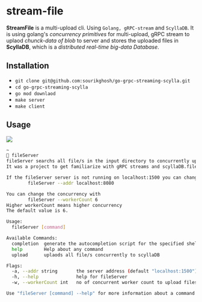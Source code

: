 # stream-file
<b>StreamFile</b> is a multi-upload cli. Using `Golang, gRPC-stream` and `ScyllaDB`. It is using golang's <em>concurrency primitives</em> for multi-upload, gRPC stream to uplaod <em>chunck-data of blob</em> to server and stores the uploaded files in <b>ScyllaDB</b>, which is a <em>distributed real-time big-data Database</em>.

## Installation
- `git clone git@github.com:sourikghosh/go-grpc-streaming-scylla.git`
- `cd go-grpc-streaming-scylla`
- `go mod downlaod`
- `make server`
- `make client`

## Usage

<img src="https://raw.githubusercontent.com/RexterR/stream-file/main/upload.gif">

```bash
~
🚀 fileServer
fileServer searchs all file/s in the input directory to concurrently upload them to scyllaDB.
It was a project to get familiarize with gRPC streams and scyllaDB.fileServer takes two config --flag. For example:

If the fileServer server is not running on localhost:1500 you can change it with
        fileServer --addr localhost:8080

You can change the concurrency with
        fileServer --workerCount 6
Higher workerCount means higher concurrency
The default value is 6.

Usage:
  fileServer [command]

Available Commands:
  completion  generate the autocompletion script for the specified shell
  help        Help about any command
  upload      uplaods all file/s concurrently to scyllaDB

Flags:
  -a, --addr string       the server address (default "localhost:1500")
  -h, --help              help for fileServer
  -w, --workerCount int   no of concurrent worker count to upload files (default 6)

Use "fileServer [command] --help" for more information about a command.
```
